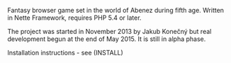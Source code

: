 Fantasy browser game set in the world of Abenez during fifth age. Written in
Nette Framework, requires PHP 5.4 or later.

The project was started in November 2013 by Jakub Konečný but real development
begun at the end of May 2015. It is still in alpha phase.

Installation instructions - see (INSTALL)